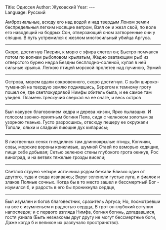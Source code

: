 Title: Одиссея
Author: Жуковский
Year: ---  
Language: Русский  

Амброзиальные, всюду его над водой и над твердым
Лоном земли беспредельныя легким носящие ветром,
Взял он и жезл свой, по воле его наводящий на бодрых
Сон, отверзающий сном затворенные очи у спящих.
В путь устремился с жезлом многосильный убийца Аргуса.

---
Скоро, достигнув Пиерии, к морю с эфира слетел он;
Быстро помчался потом по волнам рыболовом крылатым,
Жадно хватающим рыб из отверстого бурею недра
Бездны бесплодно-соленой, купая в ней сильные крылья.
Легкою птицей морской пролетев над пучиною, Эрмий

---
Острова, морем вдали сокровенного, скоро достигнул.
С зыби широко-туманной на твердую землю поднявшись,
Берегом к темному гроту пошел он, где светлокудрявой
Нимфы обитель была, и ее самое там увидел.
Пламень трескучий сверкал на ее очаге, и весь остров

---
Был накурен благовонием кедра и дерева жизни,
Ярко пылавших. И голосом звонко-приятным богиня
Пела, сидя с челноком золотым за узорною тканью.
Густо разросшись, отвсюду пещеру ее окружали
Тополи, ольхи и сладкий лиющие дух кипарисы;

---
В лиственных сенях гнездилися там длиннокрылые птицы,
Копчики, совы, морские вороны крикливые, шумной
Стаей по взморью ходящие, пищи себе добывая;
Сетью зеленою стены глубокого грота окинув,
Рос виноград, и на ветвях тяжелые грозды висели;

---
Светлой струею четыре источника рядом бежали
Близко один от другого, туда и сюда извиваясь;
Вкруг зеленели густые луга, и фиалок и злаков
Полные сочных. Когда бы в то место зашел и бессмертный
Бог - изумился б, и радость в его бы проникнула сердце,

---
Был изумлен и богов благовестник, сразитель Аргуса;
Но, посмотревши на все с изумленьем и радостью сердца,
В грот он глубокий вступил напоследок; и с первого взгляда
Нимфа, богиня богинь, догадавшися, гостя узнала
(Быть незнакомы друг другу не могут бессмертные боги,
Даже когда б и великое их разлучало пространство).
